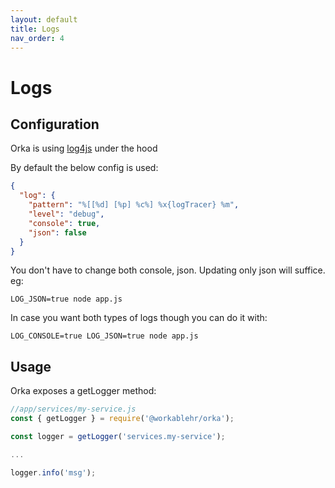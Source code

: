 ```yaml
---
layout: default
title: Logs
nav_order: 4
---
```


# Logs

## Configuration

Orka is using [log4js](https://www.npmjs.com/package/log4js) under the hood

By default the below config is used:

```json
{
  "log": {
    "pattern": "%[[%d] [%p] %c%] %x{logTracer} %m",
    "level": "debug",
    "console": true,
    "json": false
  }
}
```

You don't have to change both console, json. Updating only json will suffice.
eg:

`LOG_JSON=true node app.js`

In case you want both types of logs though you can do it with:

`LOG_CONSOLE=true LOG_JSON=true node app.js`

## Usage

Orka exposes a getLogger method:

```js
//app/services/my-service.js
const { getLogger } = require('@workablehr/orka');

const logger = getLogger('services.my-service');

...

logger.info('msg');
```


